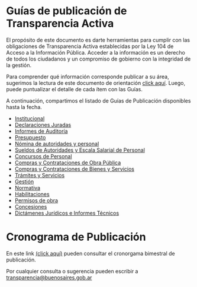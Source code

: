 # Guías de publicación de Transparencia Activa

El propósito de este documento es darte herramientas para cumplir con las obligaciones de Transparencia Activa establecidas por la Ley 104 de Acceso a la Información Pública. Acceder a la información es un derecho de todos los ciudadanos y un compromiso de gobierno con la integridad de la gestión. 

Para comprender qué información corresponde publicar a su área, sugerimos la lectura de este documento de orientación [click aquí](orientacion.md). Luego, puede puntualizar el detalle de cada ítem con las Guías.

A continuación, compartimos el listado de Guías de Publicación disponibles hasta la fecha.

  - [Institucional](institucional.md)
  - [Declaraciones Juradas](declaraciones-juradas.md)
  - [Informes de Auditoría](informes-auditoria.md)
  - [Presupuesto](presupuesto.md)
  - [Nómina de autoridades y personal](nomina-personal.md)
  - [Sueldos de Autoridades y Escala Salarial de Personal](sueldos.md)
  - [Concursos de Personal](concursos.md)
  - [Compras y Contrataciones de Obra Pública](obra-publica.md)
  - [Compras y Contrataciones de Bienes y Servicios](compras-contrataciones-bienes-servicios.md)
  - [Trámites y Servicios](tramites-servicios.md)
  - [Gestión](gestion.md)
  - [Normativa](normativa.md) 
  - [Habilitaciones](habilitaciones.md)
  - [Permisos de obra](permisos.md)
  - [Concesiones](concesiones.md)
  - [Dictámenes Jurídicos e Informes Técnicos](dictamenes.md)
  
# Cronograma de Publicación

En este link [(click aquí)](cronogramas-publicacion.md) pueden consultar el cronorgama bimestral de publicación.

Por cualquier consulta o sugerencia pueden escribir a [transparencia@buenosaires.gob.ar](mailto:transparencia@buenosaires.gob.ar)
